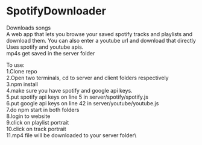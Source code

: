 # SpotifyDownloader
Downloads songs\
A web app that lets you browse your saved spotify tracks and playlists and download them. You can also enter a youtube url and download that directly\
Uses spotify and youtube apis.\
mp4s get saved in the server folder

To use:\
1.Clone repo\
2.Open two terminals, cd to server and client folders respectively\
3.npm install\
4.make sure you have spotify and google api keys.\
5.put spotify api keys on line 5 in server/spotify/spotify.js\
6.put google api keys on line 42 in server/youtube/youtube.js\
7.do npm start in both folders\
8.login to website\
9.click on playlist portrait\
10.click on track portrait\
11.mp4 file will be downloaded to your server folder\

